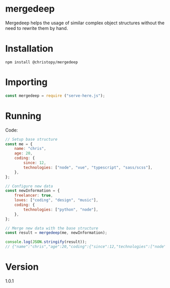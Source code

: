 # mergedeep
Mergedeep helps the usage of similar complex object structures without the need to rewrite them by hand.

# Installation

```shell
npm install @christopy/mergedeep
```

# Importing

```javascript
const mergedeep = require ("serve-here.js");
```

# Running

Code:
```javascript
// Setup base structure
const me = {
	name: "chris",
	age: 20,
	coding: {
		since: 12,
		technologies: ["node", "vue", "typescript", "sass/scss"],
	},
};

// Configure new data
const newInformation = {
	freelancer: true,
	loves: ["coding", "design", "music"],
	coding: {
		technologies: ["python", "node"],
	},
};

// Merge new data with the base structure
const result = mergedeep(me, newInformation);

console.log(JSON.stringify(result));
// {"name":"chris","age":20,"coding":{"since":12,"technologies":["node","vue","typescript","sass/scss","python","node"]},"freelancer":true,"loves":["coding","design","music"]}
```

# Version
1.0.1